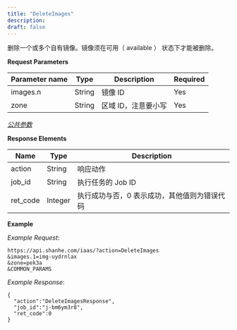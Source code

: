 ```yaml
---
title: "DeleteImages"
description: 
draft: false
---
```




删除一个或多个自有镜像。镜像须在可用（ available ） 状态下才能被删除。

**Request Parameters**

| Parameter name | Type | Description | Required |
| --- | --- | --- | --- |
| images.n | String | 镜像 ID | Yes |
| zone | String | 区域 ID，注意要小写 | Yes |

[_公共参数_](../../../parameters/)

**Response Elements**

| Name | Type | Description |
| --- | --- | --- |
| action | String | 响应动作 |
| job_id | String | 执行任务的 Job ID |
| ret_code | Integer | 执行成功与否，0 表示成功，其他值则为错误代码 |

**Example**

_Example Request_:

```
https://api.shanhe.com/iaas/?action=DeleteImages
&images.1=img-uydrnlax
&zone=pek3a
&COMMON_PARAMS
```

_Example Response_:

```
{
  "action":"DeleteImagesResponse",
  "job_id":"j-bm6ym3r8",
  "ret_code":0
}
```
